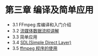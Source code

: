 # 第三章 编译及简单应用

- 3.1 FFmpeg 库编译和入门介绍
- 3.2 [流媒体数据流程讲解](https://github.com/xjh093/ReadingNotes/blob/master/Books/%E3%80%8AFFmpeg%E5%9F%BA%E7%A1%80%E5%BA%93%E7%BC%96%E7%A8%8B%E5%BC%80%E5%8F%91%E3%80%8B/Part03/3.2.md)
- 3.3 简单应用
- 3.4 [SDL(Simple Direct Layer)]()
- 3.5 [ffmpeg 程序的使用]()
